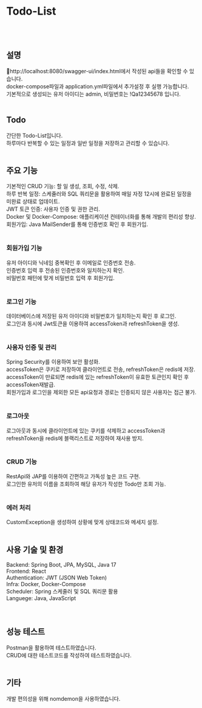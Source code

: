 # Todo-List
<br><br>

## 설명
http://localhost:8080/swagger-ui/index.html에서 작성된 api들을 확인할 수 있습니다.<br>
docker-compose파일과 application.yml파일에서 추가설정 후 실행 가능합니다.<br>
기본적으로 생성되는 유저 아이디는 admin, 비밀번호는 !Qa12345678 입니다.
<br><br>

## Todo
간단한 Todo-List입니다.<br>
하루마다 반복할 수 있는 일정과 일반 일정을 저장하고 관리할 수 있습니다.
<br><br>

## 주요 기능
기본적인 CRUD 기능: 할 일 생성, 조회, 수정, 삭제.<br>
하루 반복 일정: 스케쥴러와 SQL 쿼리문을 활용하여 매일 자정 12시에 완료된 일정을 미완료 상태로 업데이트.<br>
JWT 토큰 인증: 사용자 인증 및 권한 관리.<br>
Docker 및 Docker-Compose: 애플리케이션 컨테이너화를 통해 개발의 편리성 향상.<br>
회원가입: Java MailSender를 통해 인증번호 확인 후 회원가입.
<br><br>

### 회원가입 기능
유저 아이디와 닉네임 중복확인 후 이메일로 인증번호 전송.<br>
인증번호 입력 후 전송된 인증번호와 일치하는지 확인.<br>
비밀번호 패턴에 맞게 비밀번호 입력 후 회원가입.
<br><br>

### 로그인 기능
데이터베이스에 저장된 유저 아이디와 비밀번호가 일치하는지 확인 후 로그인.<br>
로그인과 동시에 Jwt토큰을 이용하여 accessToken과 refreshToken을 생성.
<br><br>

### 사용자 인증 및 관리
Spring Security를 이용하여 보안 활성화.<br>
accessToken은 쿠키로 저장하여 클라이언트로 전송, refreshToken은 redis에 저장.<br>
accessToken이 만료되면 redis에 있는 refreshToken이 유효한 토큰인지 확인 후 accessToken재발급.<br>
회원가입과 로그인을 제외한 모든 api요청과 경로는 인증되지 않은 사용자는 접근 불가.
<br><br>

### 로그아웃
로그아웃과 동시에 클라이언트에 있는 쿠키를 삭제하고 accessToken과 refreshToken을 redis에 블랙리스트로 저장하여 재사용 방지.
<br><br>

### CRUD 기능
RestApi와 JAP를 이용하여 간편하고 가독성 높은 코드 구현.<br>
로그인한 유저의 이름을 조회하여 해당 유저가 작성한 Todo만 조회 가능.
<br><br>

### 에러 처리
CustomException을 생성하여 상황에 맞게 상태코드와 메세지 설정.
<br><br>

## 사용 기술 및 환경
Backend: Spring Boot, JPA, MySQL, Java 17<br>
Frontend: React<br>
Authentication: JWT (JSON Web Token)<br>
Infra: Docker, Docker-Compose<br>
Scheduler: Spring 스케줄러 및 SQL 쿼리문 활용<br>
Languege: Java, JavaScript<br>
<br><br>

## 성능 테스트
Postman을 활용하여 테스트하였습니다.<br>
CRUD에 대한 테스트코드를 작성하여 테스트하였습니다.
<br><br>

## 기타
개발 편의성을 위해 nomdemon을 사용하였습니다.
<br><br>










